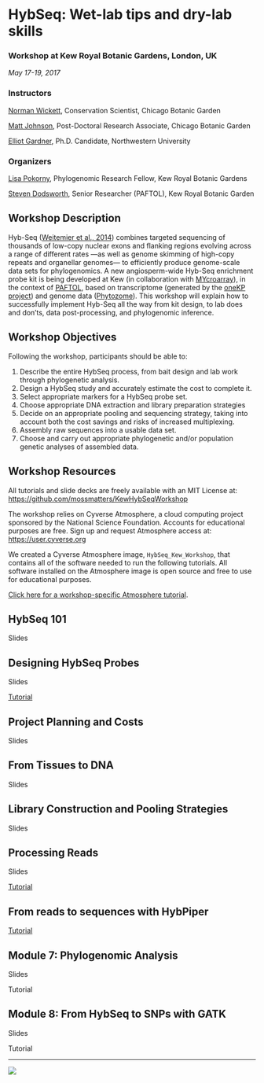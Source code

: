 # HybSeq: Wet-lab tips and dry-lab skills

### Workshop at Kew Royal Botanic Gardens, London, UK
_May 17-19, 2017_

### Instructors

[Norman Wickett](http://faculty.wcas.northwestern.edu/wickett/), Conservation Scientist, Chicago Botanic Garden

[Matt Johnson](www.mossmatters.com), Post-Doctoral Research Associate, Chicago Botanic Garden

[Elliot Gardner](http://www.plantbiology.northwestern.edu/people/graduate-students/elliot-gardner.html), Ph.D. Candidate, Northwestern University

### Organizers

[Lisa Pokorny](http://www.kew.org/science/who-we-are-and-what-we-do/people/lisa-pokorny), Phylogenomic Research Fellow, Kew Royal Botanic Gardens

[Steven Dodsworth](http://www.kew.org/science/who-we-are-and-what-we-do/people/steven-dodsworth), Senior Researcher (PAFTOL), Kew Royal Botanic Garden

## Workshop Description

Hyb-Seq ([Weitemier et al., 2014](http://www.bioone.org/doi/abs/10.3732/apps.1400042)) combines targeted sequencing of thousands of low-copy nuclear exons and flanking regions evolving across a range of different rates —as well as genome skimming of high-copy repeats and organellar genomes— to efficiently produce genome-scale data sets for phylogenomics. A new angiosperm-wide Hyb-Seq enrichment probe kit is being developed at Kew (in collaboration with [MYcroarray](mycroarray.com)), in the context of [PAFTOL](http://science.kew.org/strategic-output/plant-and-fungal-trees-life), based on transcriptome (generated by the [oneKP project](www.onekp.com)) and genome data ([Phytozome](https://phytozome.jgi.doe.gov/)). This workshop will explain how to successfully implement Hyb-Seq all the way from kit design, to lab does and don’ts, data post-processing, and phylogenomic inference. 

## Workshop Objectives

Following the workshop, participants should be able to:
1.	Describe the entire HybSeq process, from bait design and lab work through phylogenetic analysis.2.	Design a HybSeq study and accurately estimate the cost to complete it.3.	Select appropriate markers for a HybSeq probe set.4.	Choose appropriate DNA extraction and library preparation strategies 5.	Decide on an appropriate pooling and sequencing strategy, taking into account both the cost savings and risks of increased multiplexing.6.	Assembly raw sequences into a usable data set.7.	Choose and carry out appropriate phylogenetic and/or population genetic analyses of assembled data.

## Workshop Resources

All tutorials and slide decks are freely available with an MIT License at: https://github.com/mossmatters/KewHybSeqWorkshop

The workshop relies on Cyverse Atmosphere, a cloud computing project sponsored by the National Science Foundation. Accounts for educational purposes are free. Sign up and request Atmosphere access at: https://user.cyverse.org 

We created a Cyverse Atmosphere image, `HybSeq_Kew_Workshop`, that contains all of the software needed to run the following tutorials. All software installed on the Atmosphere image is open source and free to use for educational purposes. 

[Click here for a workshop-specific Atmosphere tutorial](Atmosphere.md).


## HybSeq 101

Slides

## Designing HybSeq Probes

Slides

[Tutorial](Markerminer.md)

## Project Planning and Costs

Slides

## From Tissues to DNA

Slides

## Library Construction and Pooling Strategies

Slides

## Processing Reads

Slides

[Tutorial](Processing_HybSeq_Illumina_Reads.md)

## From reads to sequences with HybPiper

[Tutorial](HybPiper.md)

## Module 7: Phylogenomic Analysis

Slides

Tutorial

## Module 8: From HybSeq to SNPs with GATK

Slides

Tutorial

---

![](http://www.cyverse.org/sites/default/files/PoweredbyCyverse_LogoSquare_0_0.png) 